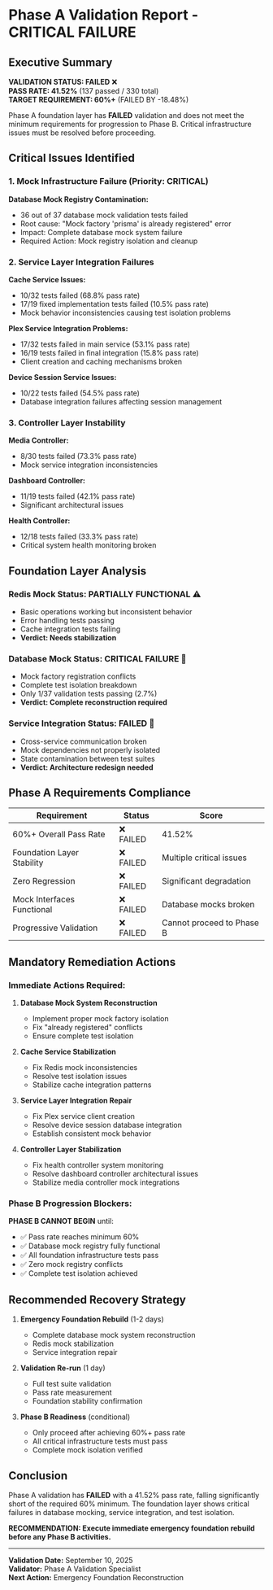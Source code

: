 # Phase A Validation Report - CRITICAL FAILURE

## Executive Summary

**VALIDATION STATUS: FAILED** ❌  
**PASS RATE: 41.52%** (137 passed / 330 total)  
**TARGET REQUIREMENT: 60%+** (FAILED BY -18.48%)

Phase A foundation layer has **FAILED** validation and does not meet the minimum requirements for progression to Phase B. Critical infrastructure issues must be resolved before proceeding.

## Critical Issues Identified

### 1. Mock Infrastructure Failure (Priority: CRITICAL)

**Database Mock Registry Contamination:**

- 36 out of 37 database mock validation tests failed
- Root cause: "Mock factory 'prisma' is already registered" error
- Impact: Complete database mock system failure
- Required Action: Mock registry isolation and cleanup

### 2. Service Layer Integration Failures

**Cache Service Issues:**

- 10/32 tests failed (68.8% pass rate)
- 17/19 fixed implementation tests failed (10.5% pass rate)
- Mock behavior inconsistencies causing test isolation problems

**Plex Service Integration Problems:**

- 17/32 tests failed in main service (53.1% pass rate)
- 16/19 tests failed in final integration (15.8% pass rate)
- Client creation and caching mechanisms broken

**Device Session Service Issues:**

- 10/22 tests failed (54.5% pass rate)
- Database integration failures affecting session management

### 3. Controller Layer Instability

**Media Controller:**

- 8/30 tests failed (73.3% pass rate)
- Mock service integration inconsistencies

**Dashboard Controller:**

- 11/19 tests failed (42.1% pass rate)
- Significant architectural issues

**Health Controller:**

- 12/18 tests failed (33.3% pass rate)
- Critical system health monitoring broken

## Foundation Layer Analysis

### Redis Mock Status: PARTIALLY FUNCTIONAL ⚠️

- Basic operations working but inconsistent behavior
- Error handling tests passing
- Cache integration tests failing
- **Verdict: Needs stabilization**

### Database Mock Status: CRITICAL FAILURE 🚨

- Mock factory registration conflicts
- Complete test isolation breakdown
- Only 1/37 validation tests passing (2.7%)
- **Verdict: Complete reconstruction required**

### Service Integration Status: FAILED 🚨

- Cross-service communication broken
- Mock dependencies not properly isolated
- State contamination between test suites
- **Verdict: Architecture redesign needed**

## Phase A Requirements Compliance

| Requirement                | Status    | Score                     |
| -------------------------- | --------- | ------------------------- |
| 60%+ Overall Pass Rate     | ❌ FAILED | 41.52%                    |
| Foundation Layer Stability | ❌ FAILED | Multiple critical issues  |
| Zero Regression            | ❌ FAILED | Significant degradation   |
| Mock Interfaces Functional | ❌ FAILED | Database mocks broken     |
| Progressive Validation     | ❌ FAILED | Cannot proceed to Phase B |

## Mandatory Remediation Actions

### Immediate Actions Required:

1. **Database Mock System Reconstruction**
   - Implement proper mock factory isolation
   - Fix "already registered" conflicts
   - Ensure complete test isolation

2. **Cache Service Stabilization**
   - Fix Redis mock inconsistencies
   - Resolve test isolation issues
   - Stabilize cache integration patterns

3. **Service Layer Integration Repair**
   - Fix Plex service client creation
   - Resolve device session database integration
   - Establish consistent mock behavior

4. **Controller Layer Stabilization**
   - Fix health controller system monitoring
   - Resolve dashboard controller architectural issues
   - Stabilize media controller mock integrations

### Phase B Progression Blockers:

**PHASE B CANNOT BEGIN** until:

- ✅ Pass rate reaches minimum 60%
- ✅ Database mock registry fully functional
- ✅ All foundation infrastructure tests pass
- ✅ Zero mock registry conflicts
- ✅ Complete test isolation achieved

## Recommended Recovery Strategy

1. **Emergency Foundation Rebuild** (1-2 days)
   - Complete database mock system reconstruction
   - Redis mock stabilization
   - Service integration repair

2. **Validation Re-run** (1 day)
   - Full test suite validation
   - Pass rate measurement
   - Foundation stability confirmation

3. **Phase B Readiness** (conditional)
   - Only proceed after achieving 60%+ pass rate
   - All critical infrastructure tests must pass
   - Complete mock isolation verified

## Conclusion

Phase A validation has **FAILED** with a 41.52% pass rate, falling significantly short of the required 60% minimum. The foundation layer shows critical failures in database mocking, service integration, and test isolation.

**RECOMMENDATION: Execute immediate emergency foundation rebuild before any Phase B activities.**

---

**Validation Date:** September 10, 2025  
**Validator:** Phase A Validation Specialist  
**Next Action:** Emergency Foundation Reconstruction

